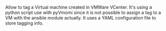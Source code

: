 Allow to tag a Virtual machine created in VMWare VCenter. It's using a python script use with pyVmomi since it is not possible to assign a tag to a VM with the ansible module actually. It uses a YAML configuration file to store tagging info. 
